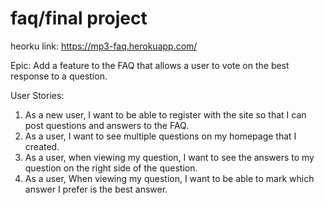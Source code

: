 # faq/final project

heorku link: https://mp3-faq.herokuapp.com/

Epic: Add a feature to the FAQ that allows a user to vote on the best response to a question.

User Stories:

1. As a new user, I want to be able to register with the site so that I can post questions and answers to the FAQ.
2. As a user, I want to see multiple questions on my homepage that I created.
3. As a user, when viewing my question, I want to see the answers to my question on the right side of the question.
4. As a user, When viewing my question, I want to be able to mark which answer I prefer is the best answer.
